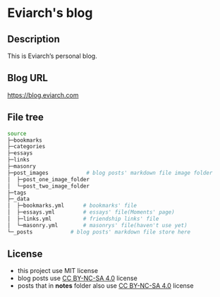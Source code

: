 # Eviarch's blog

## Description

This is Eviarch’s personal blog.

## Blog URL

https://blog.eviarch.com

## File tree

~~~ bash
source
├─bookmarks
├─categories
├─essays
├─links
├─masonry
├─post_images			 # blog posts' markdown file image folder
│  ├─post_one_image_folder
│  └─post_two_image_folder
├─tags
├─_data
│  ├─bookmarks.yml		# bookmarks' file
│  ├─essays.yml         # essays' file(Moments' page)
│  ├─links.yml			# friendship links' file
│  └─masonry.yml		# masonrys' file(haven't use yet)
└─_posts			# blog posts' markdown file store here
~~~

## License

- this project use MIT license
- blog posts use [CC BY-NC-SA 4.0](https://creativecommons.org/licenses/by-nc-sa/4.0) license
- posts that in **notes** folder also use [CC BY-NC-SA 4.0](https://creativecommons.org/licenses/by-nc-sa/4.0) license